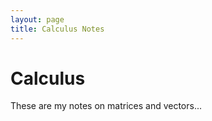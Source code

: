 ```yaml
---
layout: page
title: Calculus Notes
---
```


# Calculus

These are my notes on matrices and vectors...